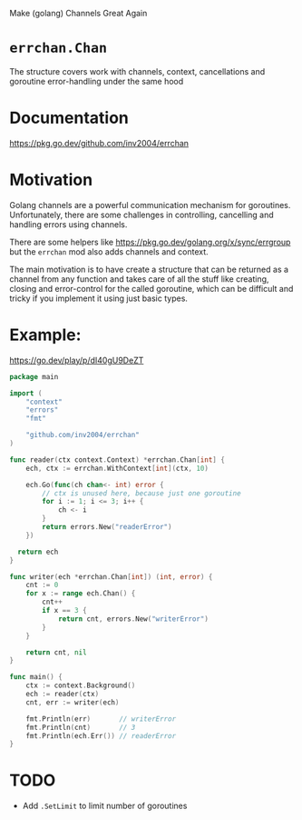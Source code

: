 Make (golang) Channels Great Again

# `errchan.Chan`

The structure covers work with channels, context, cancellations and goroutine error-handling under the same hood

# Documentation
https://pkg.go.dev/github.com/inv2004/errchan

# Motivation
Golang channels are a powerful communication mechanism for goroutines. Unfortunately, there are some challenges in controlling, cancelling and handling errors using channels. 

There are some helpers like https://pkg.go.dev/golang.org/x/sync/errgroup but the `errchan` mod also adds channels and context.

The main motivation is to have create a structure that can be returned as a channel from any function and takes care of all the stuff like creating, closing and error-control for the called goroutine, which can be difficult and tricky if you implement it using just basic types.

# Example:
https://go.dev/play/p/dI40gU9DeZT

```go
package main

import (
    "context"
    "errors"
    "fmt"

    "github.com/inv2004/errchan"
)

func reader(ctx context.Context) *errchan.Chan[int] {
    ech, ctx := errchan.WithContext[int](ctx, 10)

    ech.Go(func(ch chan<- int) error {
        // ctx is unused here, because just one goroutine
        for i := 1; i <= 3; i++ {
            ch <- i
        }
        return errors.New("readerError")
    })

  return ech
}

func writer(ech *errchan.Chan[int]) (int, error) {
    cnt := 0
    for x := range ech.Chan() {
        cnt++
        if x == 3 {
            return cnt, errors.New("writerError")
        }
    }

    return cnt, nil
}

func main() {
    ctx := context.Background()
    ech := reader(ctx)
    cnt, err := writer(ech)

    fmt.Println(err)       // writerError
    fmt.Println(cnt)       // 3
    fmt.Println(ech.Err()) // readerError
}
```

# TODO
- Add `.SetLimit` to limit number of goroutines
